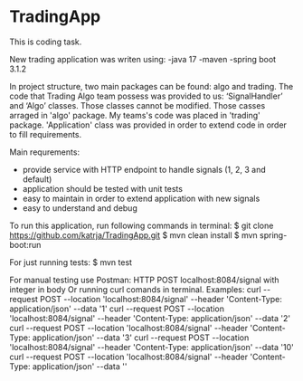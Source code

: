 # TradingApp
This is coding task. 

New trading application was writen using:
-java 17
-maven
-spring boot 3.1.2

In project structure, two main packages can be found: algo and trading.
The code that Trading Algo team possess was provided to us: ‘SignalHandler’ and ‘Algo’ classes. Those classes cannot be modified. Those casses arraged in 'algo' package. 
My teams's code was placed in 'trading' package. 'Application' class was provided in order to extend code in order to fill requirements.

Main requrements:
- provide service with HTTP endpoint to handle signals (1, 2, 3 and default)
- application should be tested with unit tests
- easy to maintain in order to extend application with new signals
- easy to understand and debug

To run this application, run following commands in terminal:
$ git clone https://github.com/katrja/TradingApp.git
$ mvn clean install
$ mvn spring-boot:run

For just running tests: 
$ mvn test

For manual testing use Postman: HTTP POST localhost:8084/signal with integer in body
Or running curl comands in terminal. Examples:
curl --request POST --location 'localhost:8084/signal' --header 'Content-Type: application/json' --data '1'
curl --request POST  --location 'localhost:8084/signal' --header 'Content-Type: application/json' --data '2'
curl --request POST --location 'localhost:8084/signal' --header 'Content-Type: application/json' --data '3'
curl --request POST --location 'localhost:8084/signal' --header 'Content-Type: application/json' --data '10'
curl --request POST --location 'localhost:8084/signal' --header 'Content-Type: application/json' --data ''







